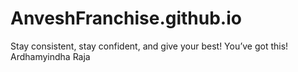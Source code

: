# AnveshFranchise.github.io
Stay consistent, stay confident, and give your best! You’ve got this!
Ardhamyindha Raja
